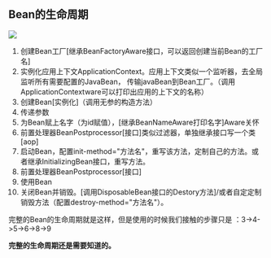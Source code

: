 ## Bean的生命周期

![](https://i.imgur.com/UC7PQV3.png)

1. 创建Bean工厂[继承BeanFactoryAware接口，可以返回创建当前Bean的工厂名]
2. 实例化应用上下文ApplicationContext。应用上下文类似一个监听器，去全局监听所有需要配置的JavaBean， 传输javaBean到Bean工厂。（调用ApplicationContextware可以打印出应用的上下文的名称）
3. 创建Bean[实例化]（调用无参的构造方法）
4. 传递参数
5. 为Bean赋上名字（为id赋值），[继承BeanNameAware打印名字]Aware关怀
6. 前置处理器BeanPostprocessor[接口]<before>类似过滤器，单独继承接口写一个类[aop]
7. 启动Bean，配置init-method="方法名"，重写该方法，定制自己的方法。或者继承InitializingBean接口，重写方法。
8.  前置处理器BeanPostprocessor[接口]<after>
9. 使用Bean
10. 关闭Bean并销毁。[调用DisposableBean接口的Destory方法]/或者自定定制销毁方法（配置destroy-method="方法名"）。
  
完整的Bean的生命周期就是这样，但是使用的时候我们接触的步骤只是
	：3->4->5->6->8->9

**完整的生命周期还是需要知道的。**

